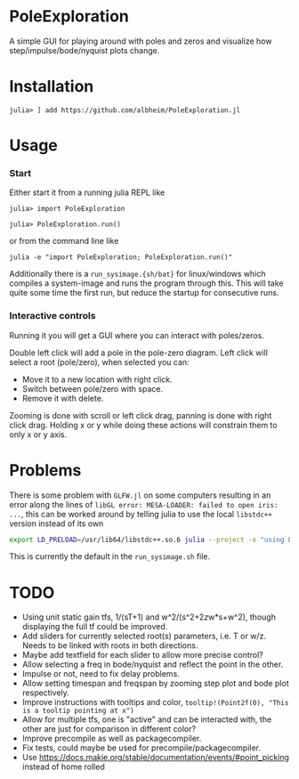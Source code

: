 # PoleExploration

A simple GUI for playing around with poles and zeros and visualize how step/impulse/bode/nyquist plots change.

# Installation

```
julia> ] add https://github.com/albheim/PoleExploration.jl
```

# Usage 
### Start
Either start it from a running julia REPL like
```julia-repl
julia> import PoleExploration

julia> PoleExploration.run()
```
or from the command line like
```
julia -e "import PoleExploration; PoleExploration.run()"
```

Additionally there is a `run_sysimage.{sh/bat}` for linux/windows which compiles a system-image
and runs the program through this. This will take quite some time the first run, but reduce
the startup for consecutive runs.

### Interactive controls
Running it you will get a GUI where you can interact with poles/zeros. 

Double left click will add a pole in the pole-zero diagram.
Left click will select a root (pole/zero), when selected you can:
* Move it to a new location with right click.
* Switch between pole/zero with space.
* Remove it with delete.

Zooming is done with scroll or left click drag, panning is done with right click drag. Holding x or y while doing these actions will constrain them to only x or y axis.

# Problems
There is some problem with `GLFW.jl` on some computers resulting in an error along the lines of `libGL error: MESA-LOADER: failed to open iris: ...`, this can be worked around by telling julia to use the local `libstdc++` version instead of its own
```bash
export LD_PRELOAD=/usr/lib64/libstdc++.so.6 julia --project -e "using PoleExploration; start()"
```

This is currently the default in the `run_sysimage.sh` file.

# TODO
* Using unit static gain tfs, 1/(sT+1) and w^2/(s^2+2*z*w*s+w^2), though displaying the full tf could be improved.
* Add sliders for currently selected root(s) parameters, i.e. T or w/z. Needs to be linked with roots in both directions.
* Maybe add textfield for each slider to allow more precise control?
* Allow selecting a freq in bode/nyquist and reflect the point in the other.
* Impulse or not, need to fix delay problems.
* Allow setting timespan and freqspan by zooming step plot and bode plot respectively.
* Improve instructions with tooltips and color, `tooltip!(Point2f(0), "This is a tooltip pointing at x")`
* Allow for multiple tfs, one is "active" and can be interacted with, the other are just for comparison in different color?
* Improve precompile as well as packagecompiler.
* Fix tests, could maybe be used for precompile/packagecompiler.
* Use https://docs.makie.org/stable/documentation/events/#point_picking instead of home rolled